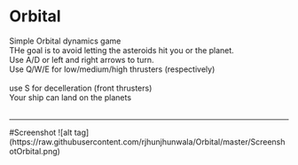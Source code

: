 # Orbital
Simple Orbital dynamics game<br/>
THe goal is to avoid letting the asteroids hit you or the planet. <br/>
Use A/D or left and right arrows to turn.<br/>
Use Q/W/E for low/medium/high thrusters (respectively)<br/><br/>
use S for decelleration (front thrusters)<br/>
Your ship can land on the planets<br/>
<br/>
<hr/>
#Screenshot
![alt tag](https://raw.githubusercontent.com/rjhunjhunwala/Orbital/master/ScreenshotOrbital.png)
